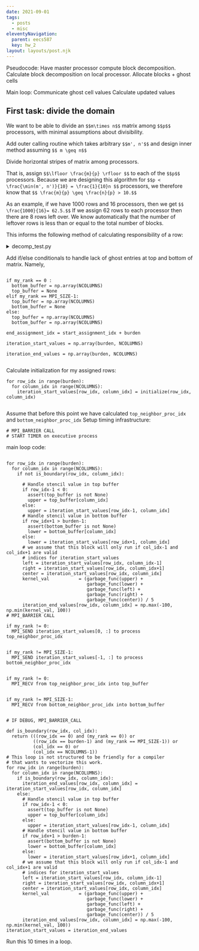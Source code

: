 ```yaml
---
date: 2021-09-01
tags:
  - posts
  - misc
eleventyNavigation:
  parent: eecs587
  key: hw_2
layout: layouts/post.njk
---
```


Pseudocode:
Have master processor compute block decomposition.
Calculate block decomposition on local processor.
Allocate blocks + ghost cells 

Main loop:
  Communicate ghost cell values
  Calculate updated values
  
  
  
## First task: divide the domain
We want to be able to divide an `$$m\times n$$` matrix among
`$$p$$` processors, with minimal assumptions about divisibility.

Add outer calling routine which takes arbitrary `$$m', n'$$` and 
design inner method assuming `$$ m \geq n$$`


Divide horizontal stripes of matrix among processors. 

That is, assign `$$\lfloor \frac{m}{p} \rfloor $$` to each of the `$$p$$` processors. 
Because we are designing this algorithm for `$$p < \frac{\min(m', n')}{10} = \frac{1}{10}n $$` processors,
we therefore know that `$$ \frac{m}{p} \geq \frac{n}{p} > 10.$$` 


As an example, if we have 1000 rows and 16 processors, then 
we get `$$ \frac{1000}{16}= 62.5.$$` If we assign 62 rows to 
each processor then there are 8 rows left over. We know automatically that
the number of leftover rows is less than or equal to the total number of blocks.

This informs the following method of calculating responsibility of a row:
<details>
<summary>decomp_test.py</summary>

<pre>
<!-- HTML generated using hilite.me --><div style="background: #272822; overflow:auto;width:auto;border:solid gray;border-width:.1em .1em .1em .8em;padding:.2em .6em;"><pre style="margin: 0; line-height: 125%"><span style="color: #f92672">import</span> <span style="color: #f8f8f2">numpy</span> <span style="color: #66d9ef">as</span> <span style="color: #f8f8f2">np</span>
<span style="color: #66d9ef">def</span> <span style="color: #a6e22e">starts_ends</span><span style="color: #f8f8f2">(NPROCS,</span> <span style="color: #f8f8f2">NROWS):</span>
    <span style="color: #f8f8f2">starts</span> <span style="color: #f92672">=</span> <span style="color: #f8f8f2">[]</span>
    <span style="color: #f8f8f2">burden</span> <span style="color: #f92672">=</span> <span style="color: #f8f8f2">[]</span>
    <span style="color: #f8f8f2">ends</span> <span style="color: #f92672">=</span> <span style="color: #f8f8f2">[]</span>
    
    <span style="color: #f8f8f2">end_idx</span> <span style="color: #f92672">=</span> <span style="color: #ae81ff">0</span> 
    <span style="color: #f8f8f2">base_rows_per_block</span> <span style="color: #f92672">=</span> <span style="color: #f8f8f2">int(np</span><span style="color: #f92672">.</span><span style="color: #f8f8f2">floor(NROWS</span><span style="color: #f92672">/</span><span style="color: #f8f8f2">NPROCS))</span>
    <span style="color: #f8f8f2">remainder</span> <span style="color: #f92672">=</span> <span style="color: #f8f8f2">NROWS</span> <span style="color: #f92672">-</span> <span style="color: #f8f8f2">base_rows_per_block</span> <span style="color: #f92672">*</span> <span style="color: #f8f8f2">NPROCS</span>
    <span style="color: #66d9ef">for</span> <span style="color: #f8f8f2">rank_idx</span> <span style="color: #f92672">in</span> <span style="color: #f8f8f2">range(NPROCS):</span>
        <span style="color: #f8f8f2">start_idx</span> <span style="color: #f92672">=</span> <span style="color: #f8f8f2">end_idx</span>
        <span style="color: #66d9ef">if</span> <span style="color: #f8f8f2">remainder</span> <span style="color: #f92672">&gt;</span> <span style="color: #ae81ff">0</span><span style="color: #f8f8f2">:</span>
            <span style="color: #f8f8f2">end_idx</span> <span style="color: #f92672">+=</span> <span style="color: #f8f8f2">base_rows_per_block</span><span style="color: #f92672">+</span><span style="color: #ae81ff">1</span>
            <span style="color: #f8f8f2">remainder</span> <span style="color: #f92672">-=</span> <span style="color: #ae81ff">1</span>
        <span style="color: #66d9ef">else</span><span style="color: #f8f8f2">:</span>
            <span style="color: #f8f8f2">end_idx</span> <span style="color: #f92672">+=</span> <span style="color: #f8f8f2">base_rows_per_block</span>
        <span style="color: #f8f8f2">starts</span><span style="color: #f92672">.</span><span style="color: #f8f8f2">append(start_idx)</span>
        <span style="color: #f8f8f2">burden</span><span style="color: #f92672">.</span><span style="color: #f8f8f2">append(end_idx</span><span style="color: #f92672">-</span><span style="color: #f8f8f2">start_idx)</span>
        <span style="color: #f8f8f2">ends</span><span style="color: #f92672">.</span><span style="color: #f8f8f2">append(end_idx)</span>
    <span style="color: #66d9ef">if</span> <span style="color: #f8f8f2">remainder</span> <span style="color: #f92672">&gt;</span> <span style="color: #ae81ff">0</span><span style="color: #f8f8f2">:</span>
        <span style="color: #66d9ef">raise</span> <span style="color: #a6e22e">ValueError</span><span style="color: #f8f8f2">(</span><span style="color: #e6db74">&quot;Remainder after division among processors is nonzero!&quot;</span><span style="color: #f8f8f2">)</span>
    <span style="color: #f8f8f2">print(starts)</span>
    <span style="color: #f8f8f2">print(ends)</span>
    <span style="color: #f8f8f2">print(burden)</span>


<span style="color: #66d9ef">if</span> <span style="color: #f8f8f2">__name__</span> <span style="color: #f92672">==</span> <span style="color: #e6db74">&quot;__main__&quot;</span><span style="color: #f8f8f2">:</span>
    <span style="color: #f92672">from</span> <span style="color: #f8f8f2">sys</span> <span style="color: #66d9ef">import</span> <span style="color: #f8f8f2">argv</span>
    <span style="color: #f8f8f2">NPROCS</span> <span style="color: #f92672">=</span> <span style="color: #f8f8f2">int(argv[</span><span style="color: #ae81ff">1</span><span style="color: #f8f8f2">])</span>
    <span style="color: #f8f8f2">NROWS</span> <span style="color: #f92672">=</span> <span style="color: #f8f8f2">int(argv[</span><span style="color: #ae81ff">2</span><span style="color: #f8f8f2">])</span>
    <span style="color: #f8f8f2">starts_ends(NPROCS,</span> <span style="color: #f8f8f2">NROWS)</span>
</pre></div>

</pre>
</details>



Add if/else conditionals to handle lack of ghost entries at top and bottom of matrix.
Namely,
```

if my_rank == 0 :
  bottom_buffer = np.array(NCOLUMNS)
  top_buffer = None
elif my_rank == MPI_SIZE-1:
  top_buffer = np.array(NCOLUMNS)
  bottom_buffer = None
else:
  top_buffer = np.array(NCOLUMNS)
  bottom_buffer = np.array(NCOLUMNS)

end_assignment_idx = start_assignment_idx + burden

iteration_start_values = np.array(burden, NCOLUMNS)

iteration_end_values = np.array(burden, NCOLUMNS)
  
```

Calculate initialization for my assigned rows:

```
for row_idx in range(burden):
  for column_idx in range(NCOLUMNS):
    iteration_start_values[row_idx, column_idx] = initialize(row_idx, column_idx)
    
```

Assume that before this point we have calculated `top_neighbor_proc_idx` and `bottom_neighbor_proc_idx`
Setup timing infrastructure:
```
# MPI_BARRIER CALL
# START TIMER on executive process
```


main loop code:

```

for row_idx in range(burden):
  for column_idx in range(NCOLUMNS):
    if not is_boundary(row_idx, column_idx):
    
      # Handle stencil value in top buffer
      if row_idx-1 < 0:
        assert(top_buffer is not None)
        upper = top_buffer[column_idx]
      else:
        upper = iteration_start_values[row_idx-1, column_idx]
      # Handle stencil value in bottom buffer
      if row_idx+1 > burden-1:
        assert(bottom_buffer is not None)
        lower = bottom_buffer[column_idx]
      else:
        lower = iteration_start_values[row_idx+1, column_idx]
      # we assume that this block will only run if col_idx-1 and col_idx+1 are valid
      # indices for iteration_start_values
      left = iteration_start_values[row_idx, column_idx-1]
      right = iteration_start_values[row_idx, column_idx+1]
      center = iteration_start_values[row_idx, column_idx]
      kernel_val           = (garbage_func(upper) + 
                              garbage_func(lower) +
                              garbage_func(left) +
                              garbage_func(right) + 
                              garbage_func(center)) / 5
      iteration_end_values[row_idx, column_idx] = np.max(-100, np.min(kernel_val, 100))
# MPI_BARRIER CALL

if my_rank != 0:
  MPI_SEND iteration_start_values[0, :] to process top_neighbor_proc_idx


if my_rank != MPI_SIZE-1:
  MPI_SEND iteration_start_values[-1, :] to process bottom_neighbor_proc_idx
  

if my_rank != 0:
  MPI_RECV from top_neighbor_proc_idx into top_buffer
  

if my_rank != MPI_SIZE-1:
  MPI_RECV from bottom_neighbor_proc_idx into bottom_buffer


# IF DEBUG, MPI_BARRIER_CALL

def is_boundary(row_idx, col_idx):
  return (((row_idx == 0) and (my_rank == 0)) or
          ((row_idx == burden-1) and (my_rank == MPI_SIZE-1)) or
          (col_idx == 0) or
          (col_idx == NCOLUMNS-1))
# This loop is not structured to be friendly for a compiler
# that wants to vectorize this work. 
for row_idx in range(burden):
  for column_idx in range(NCOLUMNS):
    if is_boundary(row_idx, column_idx):
      iteration_end_values[row_idx, column_idx] = iteration_start_values[row_idx, column_idx]
    else:
      # Handle stencil value in top buffer
      if row_idx-1 < 0:
        assert(top_buffer is not None)
        upper = top_buffer[column_idx]
      else:
        upper = iteration_start_values[row_idx-1, column_idx]
      # Handle stencil value in bottom buffer
      if row_idx+1 > burden-1:
        assert(bottom_buffer is not None)
        lower = bottom_buffer[column_idx]
      else:
        lower = iteration_start_values[row_idx+1, column_idx]
      # we assume that this block will only run if col_idx-1 and col_idx+1 are valid
      # indices for iteration_start_values
      left = iteration_start_values[row_idx, column_idx-1]
      right = iteration_start_values[row_idx, column_idx+1]
      center = iteration_start_values[row_idx, column_idx]
      kernel_val           = (garbage_func(upper) + 
                              garbage_func(lower) +
                              garbage_func(left) +
                              garbage_func(right) + 
                              garbage_func(center)) / 5
      iteration_end_values[row_idx, column_idx] = np.max(-100, np.min(kernel_val, 100))
iteration_start_values = iteration_end_values
```

Run this 10 times in a loop. 



